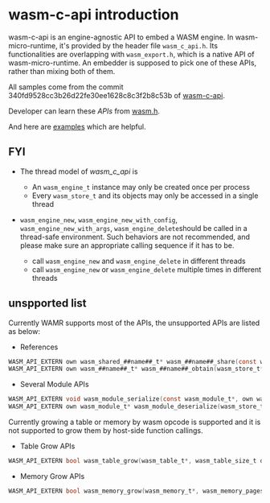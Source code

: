 # wasm-c-api introduction

wasm-c-api is an engine-agnostic API to embed a WASM engine.
In wasm-micro-runtime, it's provided by the header file `wasm_c_api.h`.
Its functionalities are overlapping with `wasm_export.h`, which is
a native API of wasm-micro-runtime. An embedder is supposed to pick
one of these APIs, rather than mixing both of them.

All samples come from the commit 340fd9528cc3b26d22fe30ee1628c8c3f2b8c53b
of [wasm-c-api](https://github.com/WebAssembly/wasm-c-api).

Developer can learn these _APIs_ from
[wasm.h](https://github.com/WebAssembly/wasm-c-api/blob/master/include/wasm.h).

And here are [examples](https://github.com/WebAssembly/wasm-c-api/tree/master/example) which
are helpful.

## FYI

- The thread model of _wasm_c_api_ is

  - An `wasm_engine_t` instance may only be created once per process
  - Every `wasm_store_t` and its objects may only be accessed in a single thread

- `wasm_engine_new`, `wasm_engine_new_with_config`, `wasm_engine_new_with_args`,
  `wasm_engine_delete`should be called in a thread-safe environment. Such
  behaviors are not recommended, and please make sure an appropriate calling
  sequence if it has to be.

  - call `wasm_engine_new` and `wasm_engine_delete` in different threads
  - call `wasm_engine_new` or `wasm_engine_delete` multiple times in
    different threads

## unspported list

Currently WAMR supports most of the APIs, the unsupported APIs are listed as below:

- References

```c
WASM_API_EXTERN own wasm_shared_##name##_t* wasm_##name##_share(const wasm_##name##_t*);
WASM_API_EXTERN own wasm_##name##_t* wasm_##name##_obtain(wasm_store_t*, const wasm_shared_##name##_t*);
```

- Several Module APIs

```c
WASM_API_EXTERN void wasm_module_serialize(const wasm_module_t*, own wasm_byte_vec_t* out);
WASM_API_EXTERN own wasm_module_t* wasm_module_deserialize(wasm_store_t*, const wasm_byte_vec_t*);
```

Currently growing a table or memory by wasm opcode is supported and it is not supported to grow them
by host-side function callings.

- Table Grow APIs

```c
WASM_API_EXTERN bool wasm_table_grow(wasm_table_t*, wasm_table_size_t delta, wasm_ref_t* init);
```

- Memory Grow APIs

```c
WASM_API_EXTERN bool wasm_memory_grow(wasm_memory_t*, wasm_memory_pages_t delta);
```
